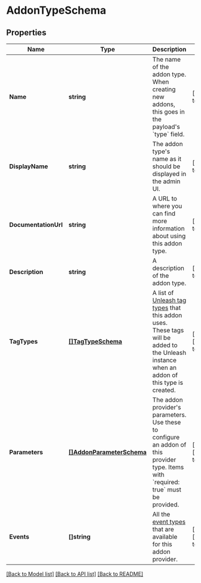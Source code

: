 # AddonTypeSchema

## Properties
Name | Type | Description | Notes
------------ | ------------- | ------------- | -------------
**Name** | **string** | The name of the addon type. When creating new addons, this goes in the payload&#x27;s &#x60;type&#x60; field. | [default to null]
**DisplayName** | **string** | The addon type&#x27;s name as it should be displayed in the admin UI. | [default to null]
**DocumentationUrl** | **string** | A URL to where you can find more information about using this addon type. | [default to null]
**Description** | **string** | A description of the addon type. | [default to null]
**TagTypes** | [**[]TagTypeSchema**](tagTypeSchema.md) | A list of [Unleash tag types](https://docs.getunleash.io/reference/tags#tag-types) that this addon uses. These tags will be added to the Unleash instance when an addon of this type is created. | [optional] [default to null]
**Parameters** | [**[]AddonParameterSchema**](addonParameterSchema.md) | The addon provider&#x27;s parameters. Use these to configure an addon of this provider type. Items with &#x60;required: true&#x60; must be provided. | [optional] [default to null]
**Events** | **[]string** | All the [event types](https://docs.getunleash.io/reference/api/legacy/unleash/admin/events#feature-toggle-events) that are available for this addon provider. | [optional] [default to null]

[[Back to Model list]](../README.md#documentation-for-models) [[Back to API list]](../README.md#documentation-for-api-endpoints) [[Back to README]](../README.md)

